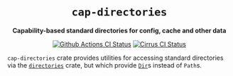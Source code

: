 <div align="center">
  <h1><code>cap-directories</code></h1>

  <p>
    <strong>Capability-based standard directories for config, cache and other data</strong>
  </p>

  <p>
    <a href="https://github.com/sunfishcode/cap-std/actions?query=workflow%3ACI"><img src="https://github.com/sunfishcode/cap-std/workflows/CI/badge.svg" alt="Github Actions CI Status" /></a>
    <a href="https://cirrus-ci.com/github/sunfishcode/cap-std"><img src="https://api.cirrus-ci.com/github/sunfishcode/cap-std.svg" alt="Cirrus CI Status" /></a>
  </p>
</div>

`cap-directories` crate provides utilities for accessing standard directories
via the [`directories`] crate, but which provide [`Dir`]s instead of `Path`s.

[`directories`]: https://crates.io/crates/directories
[`Dir`]: https://docs.rs/cap-std/latest/cap_std/fs/struct.Dir.html
